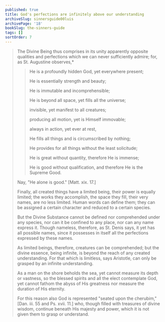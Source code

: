 ```yaml
---
published: true
title: God's perfections are infinitely above our understanding
archiveSlug: sinnersguide00luis
archivePage: '18'
bookSlug: the-sinners-guide
tags: []
sortOrder: 7
---
```


> The Divine Being thus comprises in its unity apparently opposite qualities and perfections which we can never sufficiently admire; for, as St. Augustine observes,\*
>
>> He is a profoundly hidden God, yet everywhere present;
>>
>> He is essentially strength and beauty;
>>
>> He is immutable and incomprehensible;
>>
>> He is beyond all space, yet fills all the universe;
>>
>> invisible, yet manifest to all creatures;
>>
>> producing all motion, yet is Himself immovable;
>>
>> always in action, yet ever at rest,
>>
>> He fills all things and is circumscribed by nothing;
>>
>> He provides for all things without the least solicitude;
>>
>> He is great without quantity, therefore He is immense;
>>
>> He is good without qualification, and therefore He is the Supreme Good.
>
> Nay, "He alone is good." [Matt. xix. 17.]
>
> Finally, all created things have a limited being, their power is equally limited; the works they accomplish, the space they fill, their very names, are no less limited. Human words can define them; they can be assigned a certain character and reduced to a certain species.
>
> But the Divine Substance cannot be defined nor comprehended under any species, nor can it be confined to any place, nor can any name express it. Though nameless, therefore, as St. Denis says, it yet has all possible names, since it possesses in itself all the perfections expressed by these names.
>
> As limited beings, therefore, creatures can be comprehended; but the divine essence, being infinite, is beyond the reach of any created understanding. For that which is limitless, says Aristotle, can only be grasped by an infinite understanding.
>
> As a man on the shore beholds the sea, yet cannot measure its depth or vastness, so the blessed spirits and all the elect contemplate God, yet cannot fathom the abyss of His greatness nor measure the duration of His eternity.
>
> For this reason also God is represented "seated upon the cherubim," [Dan. iii. 55 and Ps. xvii. 11.] who, though filled with treasures of divine wisdom, continue beneath His majesty and power, which it is not given them to grasp or understand.

